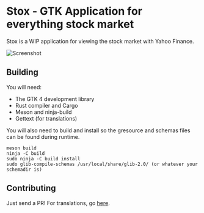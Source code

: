 # Stox - GTK Application for everything stock market

Stox is a WIP application for viewing the stock market with Yahoo Finance.

![Screenshot](https://raw.githubusercontent.com/ItzSwirlz/stox/main/.github/screenshot.png)

## Building

You will need:
- The GTK 4 development library
- Rust compiler and Cargo
- Meson and ninja-build
- Gettext (for translations)

You will also need to build and install so the gresource and schemas files can be found during runtime.
```
meson build
ninja -C build
sudo ninja -C build install
sudo glib-compile-schemas /usr/local/share/glib-2.0/ (or whatever your schemadir is)
```

## Contributing
Just send a PR! For translations, go [here](https://github.com/users/ItzSwirlz/projects/4/views/1).
